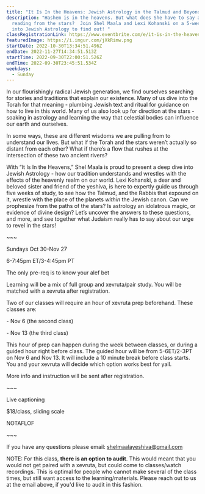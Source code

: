 ```yaml
---
title: "It Is In the Heavens: Jewish Astrology in the Talmud and Beyond"
description: "Hashem is in the heavens. But what does She have to say about
  reading from the stars?  Join Shel Maala and Lexi Kohanski on a 5-week journey
  into Jewish Astrology to find out! "
classRegistrationLink: https://www.eventbrite.com/e/it-is-in-the-heavens-jewish-astrology-in-the-talmud-and-beyond-tickets-422556155837
featuredImage: https://i.imgur.com/jXkRimw.png
startDate: 2022-10-30T13:34:51.496Z
endDate: 2022-11-27T14:34:51.513Z
startTime: 2022-09-30T22:00:51.526Z
endTime: 2022-09-30T23:45:51.534Z
weekdays:
  - Sunday
---
```

In our flourishingly radical Jewish generation, we find ourselves searching for stories and traditions that explain our existence. Many of us dive into the Torah for that meaning - plumbing Jewish text and ritual for guidance on how to live in this world. Many of us also look up for direction at the stars - soaking in astrology and learning the way that celestial bodies can influence our earth and ourselves.

In some ways, these are different wisdoms we are pulling from to understand our lives. But what if the Torah and the stars weren’t actually so distant from each other? What if there’s a flow that rushes at the intersection of these two ancient rivers?

With “It Is In the Heavens,” Shel Maala is proud to present a deep dive into Jewish Astrology - how our tradition understands and wrestles with the effects of the heavenly realm on our world. Lexi Kohanski, a dear and beloved sister and friend of the yeshiva, is here to expertly guide us through five weeks of study, to see how the Talmud, and the Rabbis that expound on it, wrestle with the place of the planets *within* the Jewish canon. Can we prophesize from the paths of the stars? Is astrology an idolatrous magic, or evidence of divine design? Let’s uncover the answers to these questions, and more, and see together what Judaism really has to say about our urge to revel in the stars!

\~\~~

Sundays Oct 30-Nov 27

6-7:45pm ET/3-4:45pm PT

The only pre-req is to know your alef bet

Learning will be a mix of full group and xevruta/pair study. You will be matched with a xevruta after registration.

Two of our classes will require an hour of xevruta prep beforehand. These classes are:

\- Nov 6 (the second class)

\- Nov 13 (the third class)

This hour of prep can happen during the week between classes, or during a guided hour right before class. The guided hour will be from 5-6ET/2-3PT on Nov 6 and Nov 13. It will include a 10 minute break before class starts. You and your xevruta will decide which option works best for yall.

More info and instruction will be sent after registration.

\~\~~

Live captioning

$18/class, sliding scale

NOTAFLOF

\~﻿\~~

I﻿f you have any questions please email: shelmaalayeshiva@gmail.com

N﻿OTE: For this class, **there is an option to audit**. This would meant that you would not get paired with a xevruta, but could come to classes/watch recordings. This is optimal for people who cannot make several of the class times, but still want access to the learning/materials. Please reach out to us at the email above, if you'd like to audit in this fashion.